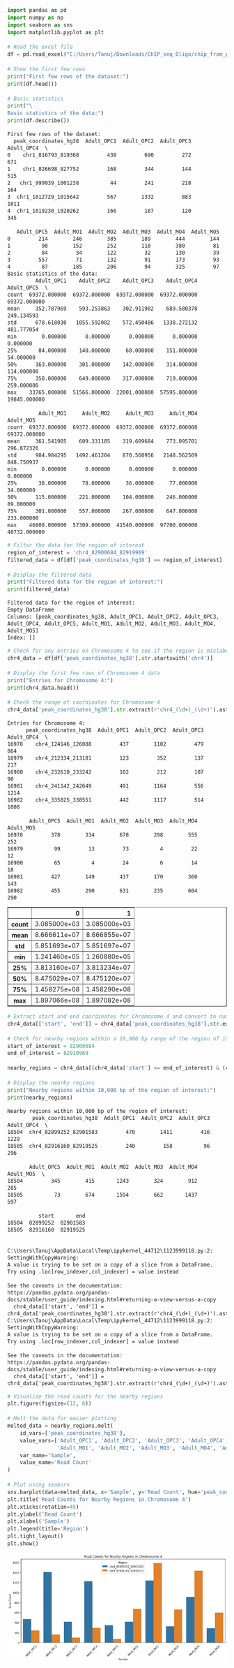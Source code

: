 ```python
import pandas as pd
import numpy as np
import seaborn as sns
import matplotlib.pyplot as plt

# Read the excel file
df = pd.read_excel("C:/Users/Tanuj/Downloads/ChIP_seq_Oligo/chip_from_paper/H3K27ac_adult.cov.table.xlsx")

# Show the first few rows
print("First few rows of the dataset:")
print(df.head())

# Basic statistics
print("\
Basic statistics of the data:")
print(df.describe())
```

    First few rows of the dataset:
      peak_coordinates_hg38  Adult_OPC1  Adult_OPC2  Adult_OPC3  Adult_OPC4  \
    0    chr1_816793_819368         438         690         272         671   
    1    chr1_826698_827752         168         344         144         515   
    2   chr1_999939_1001238          44         241         218         164   
    3  chr1_1012729_1015642         567        1332         883        1011   
    4  chr1_1019230_1020262         166         187         120         345   
    
       Adult_OPC5  Adult_MO1  Adult_MO2  Adult_MO3  Adult_MO4  Adult_MO5  
    0         214        246        385        189        444        144  
    1          98        152        252        118        380         81  
    2          84         34        122         32        130         39  
    3         557         71        132         91        173         93  
    4          87        185        206         94        325         97  
    Basic statistics of the data:
             Adult_OPC1    Adult_OPC2    Adult_OPC3    Adult_OPC4    Adult_OPC5  \
    count  69372.000000  69372.000000  69372.000000  69372.000000  69372.000000   
    mean     352.787969    593.253863    302.911982    689.580378    249.134593   
    std      678.618030   1055.592082    572.450486   1338.272132    481.777054   
    min        0.000000      0.000000      0.000000      0.000000      0.000000   
    25%       84.000000    140.000000     68.000000    151.000000     54.000000   
    50%      163.000000    301.000000    142.000000    314.000000    114.000000   
    75%      358.000000    649.000000    317.000000    719.000000    259.000000   
    max    33765.000000  51566.000000  22001.000000  57595.000000  19845.000000   
    
              Adult_MO1     Adult_MO2     Adult_MO3     Adult_MO4     Adult_MO5  
    count  69372.000000  69372.000000  69372.000000  69372.000000  69372.000000  
    mean     361.541905    609.331185    319.609684    773.095701    296.872326  
    std      984.984295   1492.461204    870.560956   2148.562569    848.750937  
    min        0.000000      0.000000      0.000000      0.000000      0.000000  
    25%       38.000000     78.000000     36.000000     77.000000     34.000000  
    50%      115.000000    221.000000    104.000000    246.000000     89.000000  
    75%      301.000000    557.000000    267.000000    647.000000    233.000000  
    max    46808.000000  57309.000000  41540.000000  97700.000000  40732.000000  
    


```python
# Filter the data for the region of interest
region_of_interest = 'chr4_82900684_82919969'
filtered_data = df[df['peak_coordinates_hg38'] == region_of_interest]

# Display the filtered data
print("Filtered data for the region of interest:")
print(filtered_data)
```

    Filtered data for the region of interest:
    Empty DataFrame
    Columns: [peak_coordinates_hg38, Adult_OPC1, Adult_OPC2, Adult_OPC3, Adult_OPC4, Adult_OPC5, Adult_MO1, Adult_MO2, Adult_MO3, Adult_MO4, Adult_MO5]
    Index: []
    


```python
# Check for any entries on Chromosome 4 to see if the region is mislabeled or nearby
chr4_data = df[df['peak_coordinates_hg38'].str.startswith('chr4')]

# Display the first few rows of Chromosome 4 data
print("Entries for Chromosome 4:")
print(chr4_data.head())

# Check the range of coordinates for Chromosome 4
chr4_data['peak_coordinates_hg38'].str.extract(r'chr4_(\d+)_(\d+)').astype(int).describe()
```

    Entries for Chromosome 4:
          peak_coordinates_hg38  Adult_OPC1  Adult_OPC2  Adult_OPC3  Adult_OPC4  \
    16978    chr4_124146_126088         437        1102         479         864   
    16979    chr4_212334_213181         123         352         137         217   
    16980    chr4_232610_233242         102         212         107          90   
    16981    chr4_241142_242649         491        1164         556        1214   
    16982    chr4_335825_338551         442        1117         514        1008   
    
           Adult_OPC5  Adult_MO1  Adult_MO2  Adult_MO3  Adult_MO4  Adult_MO5  
    16978         378        334        678        298        555        252  
    16979          99         13         73          4         22         12  
    16980          65          4         24          6         14         18  
    16981         427        149        437        170        360        143  
    16982         455        290        631        235        604        290  
    




<div>
<style scoped>
    .dataframe tbody tr th:only-of-type {
        vertical-align: middle;
    }

    .dataframe tbody tr th {
        vertical-align: top;
    }

    .dataframe thead th {
        text-align: right;
    }
</style>
<table border="1" class="dataframe">
  <thead>
    <tr style="text-align: right;">
      <th></th>
      <th>0</th>
      <th>1</th>
    </tr>
  </thead>
  <tbody>
    <tr>
      <th>count</th>
      <td>3.085000e+03</td>
      <td>3.085000e+03</td>
    </tr>
    <tr>
      <th>mean</th>
      <td>8.666611e+07</td>
      <td>8.666855e+07</td>
    </tr>
    <tr>
      <th>std</th>
      <td>5.851693e+07</td>
      <td>5.851697e+07</td>
    </tr>
    <tr>
      <th>min</th>
      <td>1.241460e+05</td>
      <td>1.260880e+05</td>
    </tr>
    <tr>
      <th>25%</th>
      <td>3.813160e+07</td>
      <td>3.813234e+07</td>
    </tr>
    <tr>
      <th>50%</th>
      <td>8.475029e+07</td>
      <td>8.475120e+07</td>
    </tr>
    <tr>
      <th>75%</th>
      <td>1.458275e+08</td>
      <td>1.458290e+08</td>
    </tr>
    <tr>
      <th>max</th>
      <td>1.897066e+08</td>
      <td>1.897082e+08</td>
    </tr>
  </tbody>
</table>
</div>




```python
# Extract start and end coordinates for Chromosome 4 and convert to numeric
chr4_data[['start', 'end']] = chr4_data['peak_coordinates_hg38'].str.extract(r'chr4_(\d+)_(\d+)').astype(int)

# Check for nearby regions within a 10,000 bp range of the region of interest
start_of_interest = 82900684
end_of_interest = 82919969

nearby_regions = chr4_data[(chr4_data['start'] <= end_of_interest) & (chr4_data['end'] >= start_of_interest)]

# Display the nearby regions
print("Nearby regions within 10,000 bp of the region of interest:")
print(nearby_regions)
```

    Nearby regions within 10,000 bp of the region of interest:
            peak_coordinates_hg38  Adult_OPC1  Adult_OPC2  Adult_OPC3  Adult_OPC4  \
    18504  chr4_82899252_82901583         470        1411         416        1229   
    18505  chr4_82916160_82919525         240         158          96         296   
    
           Adult_OPC5  Adult_MO1  Adult_MO2  Adult_MO3  Adult_MO4  Adult_MO5  \
    18504         345        415       1243        324        912        285   
    18505          73        674       1594        662       1437        597   
    
              start       end  
    18504  82899252  82901583  
    18505  82916160  82919525  
    

    C:\Users\Tanuj\AppData\Local\Temp\ipykernel_44712\1123999118.py:2: SettingWithCopyWarning: 
    A value is trying to be set on a copy of a slice from a DataFrame.
    Try using .loc[row_indexer,col_indexer] = value instead
    
    See the caveats in the documentation: https://pandas.pydata.org/pandas-docs/stable/user_guide/indexing.html#returning-a-view-versus-a-copy
      chr4_data[['start', 'end']] = chr4_data['peak_coordinates_hg38'].str.extract(r'chr4_(\d+)_(\d+)').astype(int)
    C:\Users\Tanuj\AppData\Local\Temp\ipykernel_44712\1123999118.py:2: SettingWithCopyWarning: 
    A value is trying to be set on a copy of a slice from a DataFrame.
    Try using .loc[row_indexer,col_indexer] = value instead
    
    See the caveats in the documentation: https://pandas.pydata.org/pandas-docs/stable/user_guide/indexing.html#returning-a-view-versus-a-copy
      chr4_data[['start', 'end']] = chr4_data['peak_coordinates_hg38'].str.extract(r'chr4_(\d+)_(\d+)').astype(int)
    


```python
# Visualize the read counts for the nearby regions
plt.figure(figsize=(12, 6))

# Melt the data for easier plotting
melted_data = nearby_regions.melt(
    id_vars=['peak_coordinates_hg38'], 
    value_vars=['Adult_OPC1', 'Adult_OPC2', 'Adult_OPC3', 'Adult_OPC4', 'Adult_OPC5', 
                'Adult_MO1', 'Adult_MO2', 'Adult_MO3', 'Adult_MO4', 'Adult_MO5'],
    var_name='Sample', 
    value_name='Read Count'
)

# Plot using seaborn
sns.barplot(data=melted_data, x='Sample', y='Read Count', hue='peak_coordinates_hg38')
plt.title('Read Counts for Nearby Regions in Chromosome 4')
plt.xticks(rotation=45)
plt.ylabel('Read Count')
plt.xlabel('Sample')
plt.legend(title='Region')
plt.tight_layout()
plt.show()
```


    
![png](output_4_0.png)
    



```python

```
